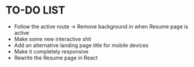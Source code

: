 # TO-DO LIST

* Follow the active route -> Remove background in when Resume page is active
* Make some new interactive shit
* Add an alternative landing page title for mobile devices
* Make it completely responsive
* Rewrite the Resume page in React
